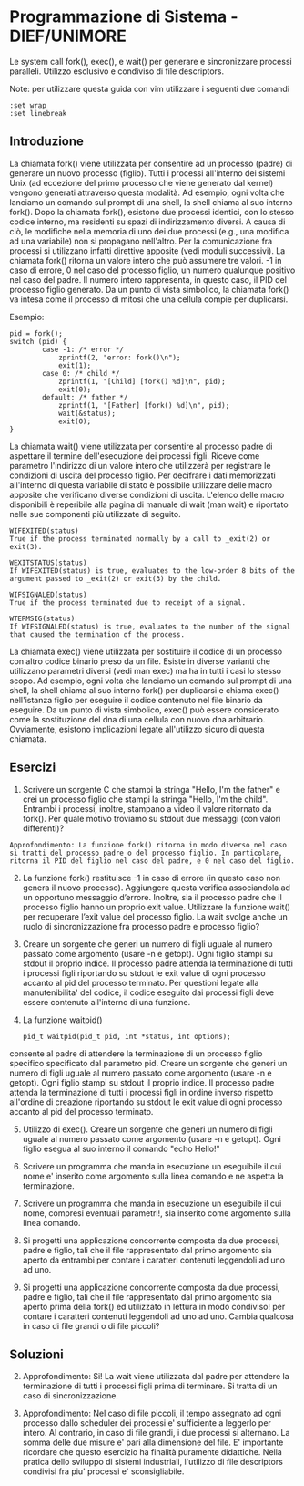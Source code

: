 # Programmazione di Sistema - DIEF/UNIMORE
Le system call fork(), exec(), e wait() per generare e sincronizzare processi paralleli. Utilizzo esclusivo e condiviso di file descriptors.

Note: per utilizzare questa guida con vim utilizzare i seguenti due comandi 
```
:set wrap 
:set linebreak
```

## Introduzione ##
La chiamata fork() viene utilizzata per consentire ad un processo (padre) di generare un nuovo processo (figlio). Tutti i processi all'interno dei sistemi Unix (ad eccezione del primo processo che viene generato dal kernel) vengono generati attraverso questa modalità. Ad esempio, ogni volta che lanciamo un comando sul prompt di una shell, la shell chiama al suo interno fork(). Dopo la chiamata fork(), esistono due processi identici, con lo stesso codice interno, ma residenti su spazi di indirizzamento diversi. A causa di ciò, le modifiche nella memoria di uno dei due processi (e.g., una modifica ad una variabile) non si propagano nell'altro. Per la comunicazione fra processi si utilizzano infatti direttive apposite (vedi moduli successivi). La chiamata fork() ritorna un valore intero che può assumere tre valori. -1 in caso di errore, 0 nel caso del processo figlio, un numero qualunque positivo nel caso del padre. Il numero intero rappresenta, in questo caso, il PID del processo figlio generato. Da un punto di vista simbolico, la chiamata fork() va intesa come il processo di mitosi che una cellula compie per duplicarsi.

Esempio:
```
pid = fork();
switch (pid) {
		case -1: /* error */
			zprintf(2, "error: fork()\n");
			exit(1);
		case 0: /* child */
			zprintf(1, "[Child] [fork() %d]\n", pid);
			exit(0);
		default: /* father */
			zprintf(1, "[Father] [fork() %d]\n", pid);
			wait(&status);
			exit(0);
}
```

La chiamata wait() viene utilizzata per consentire al processo padre di aspettare il termine dell'esecuzione dei processi figli. Riceve come parametro l'indirizzo di un valore intero che utilizzerà per registrare le condizioni di uscita del processo figlio. Per decifrare i dati memorizzati all'interno di questa variabile di stato è possibile utilizzare delle macro apposite che verificano diverse condizioni di uscita. L'elenco delle macro disponibili è reperibile alla pagina di manuale di wait (man wait) e riportato nelle sue componenti più utilizzate di seguito.

```
WIFEXITED(status)
True if the process terminated normally by a call to _exit(2) or exit(3).

WEXITSTATUS(status)
If WIFEXITED(status) is true, evaluates to the low-order 8 bits of the argument passed to _exit(2) or exit(3) by the child.

WIFSIGNALED(status)
True if the process terminated due to receipt of a signal.

WTERMSIG(status)
If WIFSIGNALED(status) is true, evaluates to the number of the signal that caused the termination of the process.
```

La chiamata exec() viene utilizzata per sostituire il codice di un processo con altro codice binario preso da un file. Esiste in diverse varianti che utilizzano parametri diversi (vedi man exec) ma ha in tutti i casi lo stesso scopo. Ad esempio, ogni volta che lanciamo un comando sul prompt di una shell, la shell chiama al suo interno fork() per duplicarsi e chiama exec() nell'istanza figlio per eseguire il codice contenuto nel file binario da eseguire. Da un punto di vista simbolico, exec() può essere considerato come la sostituzione del dna di una cellula con nuovo dna arbitrario. Ovviamente, esistono implicazioni legate all'utilizzo sicuro di questa chiamata.

## Esercizi ##
01. Scrivere un sorgente C che stampi la stringa "Hello, I'm the father" e crei un processo figlio che stampi la stringa "Hello, I'm the child". Entrambi i processi, inoltre, stampano a video il valore ritornato da fork(). Per quale motivo troviamo su stdout due messaggi (con valori differenti)?

```
Approfondimento: La funzione fork() ritorna in modo diverso nel caso si tratti del processo padre o del processo figlio. In particolare, ritorna il PID del figlio nel caso del padre, e 0 nel caso del figlio.
```

02. La funzione fork() restituisce -1 in caso di errore (in questo caso non genera il nuovo processo). Aggiungere questa verifica associandola ad un opportuno messaggio d’errore. Inoltre, sia il processo padre che il processo figlio hanno un proprio exit value. Utilizzare la funzione wait() per recuperare l’exit value del processo figlio. La wait svolge anche un ruolo di sincronizzazione fra processo padre e processo figlio?

03. Creare un sorgente che generi un numero di figli uguale al numero passato come argomento (usare -n e getopt). Ogni figlio stampi su stdout il proprio indice. Il processo padre attenda la terminazione di tutti i processi figli riportando su stdout le exit value di ogni processo accanto al pid del processo terminato. Per questioni legate alla manutenibilita' del codice, il codice eseguito dai processi figli deve essere contenuto all'interno di una funzione.

04. La funzione waitpid()
	```
	pid_t waitpid(pid_t pid, int *status, int options); 
	```

consente al padre di attendere la terminazione di un processo figlio specifico specificato dal parametro pid. Creare un sorgente che generi un numero di figli uguale al numero passato come argomento (usare -n e getopt). Ogni figlio stampi su stdout il proprio indice. Il processo padre attenda la terminazione di tutti i processi figli in ordine inverso rispetto all'ordine di creazione riportando su stdout le exit value di ogni processo accanto al pid del processo terminato. 

05. Utilizzo di exec(). Creare un sorgente che generi un numero di figli uguale al numero passato come argomento (usare -n e getopt). Ogni figlio esegua al suo interno il comando "echo Hello!"

06. Scrivere un programma che manda in esecuzione un eseguibile il cui nome e' inserito come argomento sulla linea comando e ne aspetta la terminazione.

07. Scrivere un programma che manda in esecuzione un eseguibile il cui nome, compresi eventuali parametri!, sia inserito come argomento sulla linea comando.

08. Si progetti una applicazione concorrente composta da due processi, padre e figlio, tali che il file rappresentato dal primo argomento sia aperto da entrambi per contare i caratteri contenuti leggendoli ad uno ad uno. 

09. Si progetti una applicazione concorrente composta da due processi, padre e figlio, tali che il file rappresentato dal primo argomento sia aperto prima della fork() ed utilizzato in lettura in modo condiviso! per contare i caratteri contenuti leggendoli ad uno ad uno. Cambia qualcosa in caso di file grandi o di file piccoli?

## Soluzioni ##


2. Approfondimento: Si! La wait viene utilizzata dal padre per attendere la terminazione di tutti i processi figli prima di terminare. Si tratta di un caso di sincronizzazione.

9. Approfondimento: Nel caso di file piccoli, il tempo assegnato ad ogni processo dallo scheduler dei processi e' sufficiente a leggerlo per intero. Al contrario, in caso di file grandi, i due processi si alternano. La somma delle due misure e' pari alla dimensione del file. E' importante ricordare che questo esercizio ha finalità puramente didattiche. Nella pratica dello sviluppo di sistemi industriali, l'utilizzo di file descriptors condivisi fra piu' processi e' sconsigliabile. 

